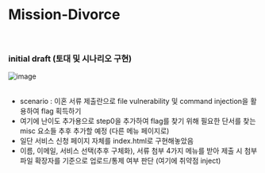 # Mission-Divorce
<br>

### initial draft (토대 및 시나리오 구현)
![image](https://github.com/user-attachments/assets/898a0c72-2505-4fa9-9783-5a64d7015869)
<br><br>
- scenario : 이혼 서류 제출란으로 file vulnerability 및 command injection을 활용하여 flag 획득하기
- 여기에 난이도 추가용으로 step0을 추가하여 flag를 찾기 위해 필요한 단서를 찾는 misc 요소들 추후 추가할 예정 (다른 메뉴 페이지로)
- 일단 서비스 신청 페이지 자체를 index.html로 구현해놓았음
- 이름, 이메일, 서비스 선택(추후 구체화), 서류 첨부 4가지 메뉴를 받아 제출 시 첨부 파일 확장자를 기준으로 업로드/통제 여부 판단 (여기에 취약점 inject)
<br>


